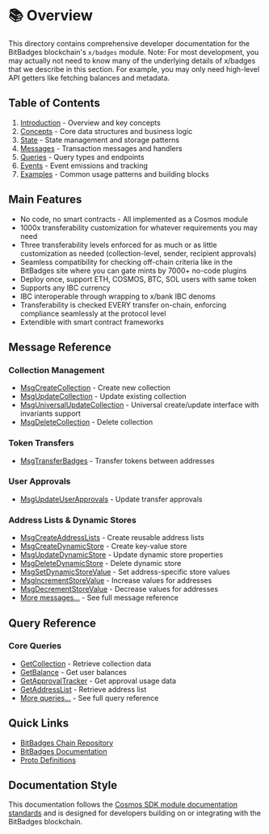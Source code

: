 # 📚 Overview

This directory contains comprehensive developer documentation for the BitBadges blockchain's `x/badges` module. Note: For most development, you may actually not need to know many of the underlying details of x/badges that we describe in this section. For example, you may only need high-level API getters like fetching balances and metadata.

## Table of Contents

1. [Introduction](introduction.md) - Overview and key concepts
2. [Concepts](02-concepts.md) - Core data structures and business logic
3. [State](state.md) - State management and storage patterns
4. [Messages](messages/) - Transaction messages and handlers
5. [Queries](queries/) - Query types and endpoints
6. [Events](events.md) - Event emissions and tracking
7. [Examples](examples/) - Common usage patterns and building blocks

## Main Features

* No code, no smart contracts - All implemented as a Cosmos module
* 1000x transferability customization for whatever requirements you may need
* Three transferability levels enforced for as much or as little customization as needed (collection-level, sender, recipient approvals)
* Seamless compatibility for checking off-chain criteria like in the BitBadges site where you can gate mints by 7000+ no-code plugins
* Deploy once, support ETH, COSMOS, BTC, SOL users with same token
* Supports any IBC currency
* IBC interoperable through wrapping to x/bank IBC denoms
* Transferability is checked EVERY transfer on-chain, enforcing compliance seamlessly at the protocol level
* Extendible with smart contract frameworks

## Message Reference

### Collection Management

* [MsgCreateCollection](messages/msg-create-collection.md) - Create new collection
* [MsgUpdateCollection](messages/msg-update-collection.md) - Update existing collection
* [MsgUniversalUpdateCollection](messages/msg-universal-update-collection.md) - Universal create/update interface with invariants support
* [MsgDeleteCollection](messages/msg-delete-collection.md) - Delete collection

### Token Transfers

* [MsgTransferBadges](messages/msg-transfer-badges.md) - Transfer tokens between addresses

### User Approvals

* [MsgUpdateUserApprovals](messages/msg-update-user-approvals.md) - Update transfer approvals

### Address Lists & Dynamic Stores

* [MsgCreateAddressLists](messages/msg-create-address-lists.md) - Create reusable address lists
* [MsgCreateDynamicStore](messages/msg-create-dynamic-store.md) - Create key-value store
* [MsgUpdateDynamicStore](messages/msg-update-dynamic-store.md) - Update dynamic store properties
* [MsgDeleteDynamicStore](messages/msg-delete-dynamic-store.md) - Delete dynamic store
* [MsgSetDynamicStoreValue](messages/msg-set-dynamic-store-value.md) - Set address-specific store values
* [MsgIncrementStoreValue](messages/msg-increment-store-value.md) - Increase values for addresses
* [MsgDecrementStoreValue](messages/msg-decrement-store-value.md) - Decrease values for addresses
* [More messages...](messages/) - See full message reference

## Query Reference

### Core Queries

* [GetCollection](queries/get-collection.md) - Retrieve collection data
* [GetBalance](queries/get-balance.md) - Get user balances
* [GetApprovalTracker](queries/get-approval-tracker.md) - Get approval usage data
* [GetAddressList](queries/get-address-list.md) - Retrieve address list
* [More queries...](queries/) - See full query reference

## Quick Links

* [BitBadges Chain Repository](https://github.com/bitbadges/bitbadgeschain)
* [BitBadges Documentation](https://docs.bitbadges.io)
* [Proto Definitions](https://github.com/bitbadges/bitbadgeschain/tree/master/proto/badges)

## Documentation Style

This documentation follows the [Cosmos SDK module documentation standards](https://docs.cosmos.network/main/building-modules/README) and is designed for developers building on or integrating with the BitBadges blockchain.
